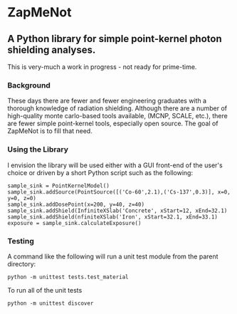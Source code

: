 # ZapMeNot
## A Python library for simple point-kernel photon shielding analyses.

This is very-much a work in progress - not ready for prime-time.

### Background

These days there are fewer and fewer engineering graduates with a thorough knowledge of radiation shielding.
Although there are a number of high-quality monte carlo-based tools available, (MCNP, SCALE, etc.), there are fewer
simple point-kernel tools, especially open source.  The goal of ZapMeNot is to fill that need.

### Using the Library

I envision the library will be used either with a GUI front-end of the user's choice or driven by a short Python
script such as the following:

```
sample_sink = PointKernelModel()
sample_sink.addSource(PointSource([('Co-60',2.1),('Cs-137',0.3)], x=0, y=0, z=0)
sample_sink.addDosePoint(x=200, y=40, z=40)
sample_sink.addShield(InfiniteXSlab('Concrete', xStart=12, xEnd=32.1)
sample_sink.addShield(nfiniteXSlab('Iron', xStart=32.1, xEnd=33.1)
exposure = sample_sink.calculateExposure()
```


### Testing

A command like the following will run a unit test module from the parent directory:

```
python -m unittest tests.test_material
```


To run all of the unit tests
```
python -m unittest discover
```


